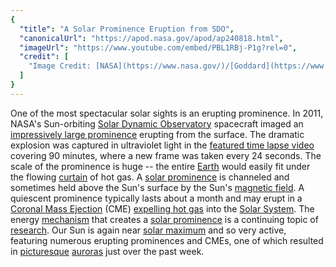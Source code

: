 ```yaml
---
{
  "title": "A Solar Prominence Eruption from SDO",
  "canonicalUrl": "https://apod.nasa.gov/apod/ap240818.html",
  "imageUrl": "https://www.youtube.com/embed/PBL1RBj-P1g?rel=0",
  "credit": [
    "Image Credit: [NASA](https://www.nasa.gov/)/[Goddard](https://www.nasa.gov/goddard)/[SDO AIA Team](https://sdo.gsfc.nasa.gov/)"
  ]
}
---
```


One of the most spectacular solar sights is an erupting prominence. In 2011, NASA's Sun-orbiting [Solar Dynamic Observatory](https://science.nasa.gov/mission/sdo) spacecraft imaged an [impressively large prominence](https://apod.nasa.gov/apod/ap030223.html) erupting from the surface. The dramatic explosion was captured in ultraviolet light in the [featured time lapse video](https://youtu.be/PBL1RBj-P1g) covering 90 minutes, where a new frame was taken every 24 seconds. The scale of the prominence is huge -- the entire [Earth](http://antwrp.gsfc.nasa.gov/apod/image/0208/earthlights02_dmsp_big.jpg) would easily fit under the flowing [curtain](https://apod.nasa.gov/apod/ap011203.html) of hot gas. A [solar prominence](http://solar.physics.montana.edu/YPOP/Program/hfilament.html) is channeled and sometimes held above the Sun's surface by the Sun's [magnetic field](https://solarscience.msfc.nasa.gov/the_key.shtml). A quiescent prominence typically lasts about a month and may erupt in a [Coronal Mass Ejection](https://solarscience.msfc.nasa.gov/CMEs.shtml) (CME) [expelling hot gas](https://apod.nasa.gov/apod/ap010924.html) into the [Solar System](https://science.nasa.gov/solar-system/). The energy [mechanism](https://ui.adsabs.harvard.edu/abs/1989ApJ...343..971V/abstract) that creates a [solar prominence](https://apod.nasa.gov/apod/ap030707.html) is a continuing topic of [research](https://i.pinimg.com/originals/30/62/75/3062756a297f1e3c22e35f3fe89b3ecc.jpg). Our Sun is again near [solar maximum](https://www.nasa.gov/news-release/solar-cycle-25-is-here-nasa-noaa-scientists-explain-what-that-means/) and so very active, featuring numerous erupting prominences and CMEs, one of which resulted in [picturesque](https://apod.nasa.gov/apod/ap240814.html) [auroras](https://apod.nasa.gov/apod/ap240815.html) just over the past week.
